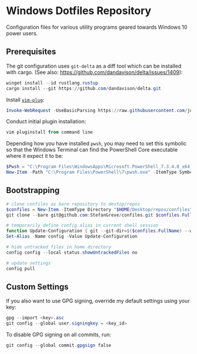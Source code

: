 # Windows Dotfiles Repository

Configuration files for various utility programs geared towards Windows 10 power users.

## Prerequisites

The git configuration uses `git-delta` as a diff tool which can be installed with cargo.
(See also: https://github.com/dandavison/delta/issues/1409):

```powershell
winget install --id rustlang.rustup
cargo install --git https://github.com/dandavison/delta.git
```

Install [`vim-plug`](https://github.com/junegunn/vim-plug):

```powershell
Invoke-WebRequest -UseBasicParsing https://raw.githubusercontent.com/junegunn/vim-plug/master/plug.vim | New-Item $env:LOCALAPPDATA/nvim/autoload/plug.vim -Force
```

Conduct initial plugin installation:

```powershell
vim pluginstall from command line
```

Depending how you have installed `pwsh`, you may need to set this symbolic so that
the Windows Terminal can find the PowerShell Core executable where it expect it to be:

```powershell
$Pwsh = "C:\Program Files\WindowsApps\Microsoft.PowerShell_7.3.4.0_x64__8wekyb3d8bbwe\pwsh.exe"
New-Item -Path "C:\Program Files\PowerShell\7\pwsh.exe" -ItemType SymbolicLink -Value $Pwsh
```

## Bootstrapping

```powershell
# clone confiles as bare repository to destop/repos
$confiles = New-Item -ItemType Directory "$HOME/Desktop/repos/confiles" -Force
git clone --bare git@github.com:StefanGreve/confiles.git $confiles.FullName

# temporarily define config alias in current shell session
function Update-Configuration { git --git-dir=$($confiles.FullName) --work-tree=$HOME $Args }
Set-Alias -Name config -Value Update-Configuration

# hide untracked files in home directory
config config --local status.showUntrackedFiles no

# update settings
config pull
```

## Custom Settings

If you also want to use GPG signing, override my default settings using your key:

```powershell
gpg --import <key>.asc
git config --global user.signingkey = <key_id>
```

To disable GPG signing on all commits, run:

```powershell
git config --global commit.gpgsign false
```
